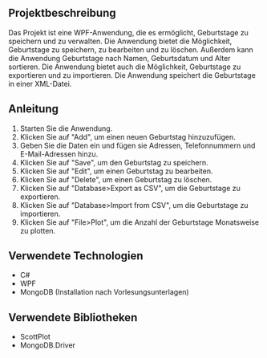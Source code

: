 ## Projektbeschreibung
Das Projekt ist eine WPF-Anwendung, die es ermöglicht, Geburtstage zu speichern und zu verwalten. Die Anwendung bietet die Möglichkeit, Geburtstage zu speichern, zu bearbeiten und zu löschen. Außerdem kann die Anwendung Geburtstage nach Namen, Geburtsdatum und Alter sortieren. Die Anwendung bietet auch die Möglichkeit, Geburtstage zu exportieren und zu importieren. Die Anwendung speichert die Geburtstage in einer XML-Datei.

## Anleitung
1. Starten Sie die Anwendung.
2. Klicken Sie auf "Add", um einen neuen Geburtstag hinzuzufügen.
3. Geben Sie die Daten ein und fügen sie Adressen, Telefonnummern und E-Mail-Adressen hinzu.
4. Klicken Sie auf "Save", um den Geburtstag zu speichern.
5. Klicken Sie auf "Edit", um einen Geburtstag zu bearbeiten.
6. Klicken Sie auf "Delete", um einen Geburtstag zu löschen.
7. Klicken Sie auf "Database>Export as CSV", um die Geburtstage zu exportieren.
8. Klicken Sie auf "Database>Import from CSV", um die Geburtstage zu importieren.
9. Klicken Sie auf "File>Plot", um die Anzahl der Geburtstage Monatsweise zu plotten.

## Verwendete Technologien
- C#
- WPF
- MongoDB (Installation nach Vorlesungsunterlagen)

## Verwendete Bibliotheken
- ScottPlot
- MongoDB.Driver
